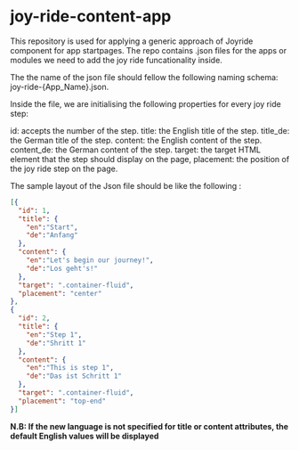 # joy-ride-content-app

This repository is used for applying a generic approach of Joyride component for app startpages. The repo contains .json files for the apps or modules we need to add the joy ride funcationality inside.

The the name of the json file should fellow the following naming schema: joy-ride-{App_Name}.json.

Inside the file, we are initialising the following properties for every joy ride step:

id: accepts the number of the step.
title: the English title of the step.
title_de: the German title of the step.
content: the English content of the step.
content_de: the German content of the step.
target: the target HTML element that the step should display on the page,
placement: the position of the joy ride step on the page.


The sample layout of the Json file should be like the following : 

```json
[{
  "id": 1,
  "title": {
    "en":"Start",
    "de":"Anfang"
  },
  "content": {
    "en":"Let's begin our journey!",
    "de":"Los geht's!"
  },
  "target": ".container-fluid",
  "placement": "center"
},
{
  "id": 2,
  "title": {
    "en":"Step 1",
    "de":"Shritt 1"
  },
  "content": {
    "en":"This is step 1",
    "de":"Das ist Schritt 1"
  },
  "target": ".container-fluid",
  "placement": "top-end"
}]
```
**N.B: If the new language is not specified for title or content attributes, the default English values will be displayed**

